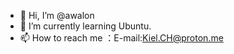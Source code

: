 - 👋 Hi, I’m @awalon
- 🌱 I’m currently learning Ubuntu.
- 📫 How to reach me ：E-mail:Kiel.CH@proton.me
<!---
AlexGoldner/AlexGoldner is a ✨ special ✨ repository because its `README.md` (this file) appears on your GitHub profile.
You can click the Preview link to take a look at your changes.
--->
